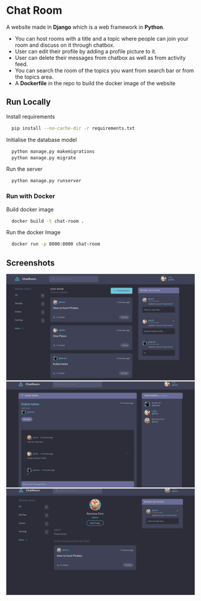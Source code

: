 
# Chat Room

A website made in **Django** which is a web framework in **Python**.
- You can host rooms with a title and a topic where people can join your room and discuss on it through chatbox.
- User can edit their profile by adding a profile picture to it.
- User can delete their messages from chatbox as well as from activity feed.
- You can search the room of the topics you want from search bar or from the topics area.
- A **Dockerfile** in the repo to build the docker image of the website


## Run Locally

Install requirements

```bash
  pip install --no-cache-dir -r requirements.txt
```

Initialise the database model

```bash
  python manage.py makemigrations
  python manage.py migrate
```

Run the server

```bash
  python manage.py runserver
```

### Run with Docker

Build docker image

```bash
  docker build -t chat-room .
```

Run the docker Image

```bash
  docker run -p 8000:8000 chat-room
```

## Screenshots

![ss1](https://github.com/AkramExp/chat-room/blob/main/screenshots/ss1.png)
![ss2](https://github.com/AkramExp/chat-room/blob/main/screenshots/ss2.png)
![ss3](https://github.com/AkramExp/chat-room/blob/main/screenshots/ss3.png)

